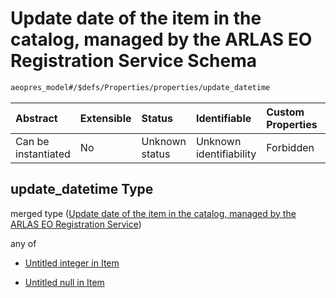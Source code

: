 # Update date of the item in the catalog, managed by the ARLAS EO Registration Service Schema

```txt
aeopres_model#/$defs/Properties/properties/update_datetime
```



| Abstract            | Extensible | Status         | Identifiable            | Custom Properties | Additional Properties | Access Restrictions | Defined In                                                                |
| :------------------ | :--------- | :------------- | :---------------------- | :---------------- | :-------------------- | :------------------ | :------------------------------------------------------------------------ |
| Can be instantiated | No         | Unknown status | Unknown identifiability | Forbidden         | Allowed               | none                | [model.schema.json\*](../../out/model.schema.json "open original schema") |

## update\_datetime Type

merged type ([Update date of the item in the catalog, managed by the ARLAS EO Registration Service](model-defs-properties-properties-update-date-of-the-item-in-the-catalog-managed-by-the-arlas-eo-registration-service.md))

any of

*   [Untitled integer in Item](model-defs-properties-properties-update-date-of-the-item-in-the-catalog-managed-by-the-arlas-eo-registration-service-anyof-0.md "check type definition")

*   [Untitled null in Item](model-defs-properties-properties-update-date-of-the-item-in-the-catalog-managed-by-the-arlas-eo-registration-service-anyof-1.md "check type definition")
